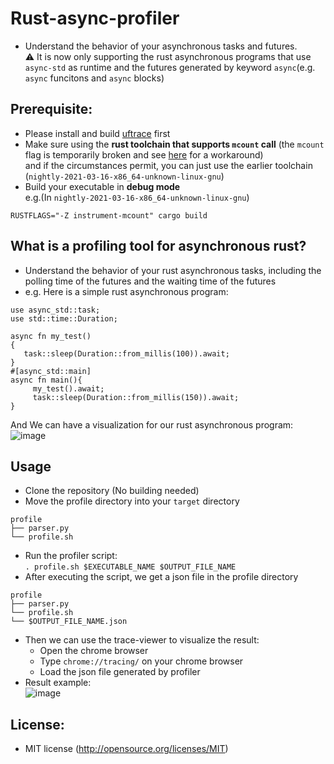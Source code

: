 # Rust-async-profiler
- Understand the behavior of your asynchronous tasks and futures.  
:warning: It is now only supporting the rust asynchronous programs that use `async-std` as runtime and the futures generated by keyword `async`(e.g. `async` funcitons and `async` blocks) 
## Prerequisite:
* Please install and build [uftrace](https://github.com/namhyung/uftrace) first
* Make sure using the **rust toolchain that supports `mcount` call** (the `mcount` flag is temporarily broken and see [here](https://github.com/namhyung/uftrace/issues/1392) for a workaround)  
and if the circumstances permit, you can just use the earlier toolchain (`nightly-2021-03-16-x86_64-unknown-linux-gnu`)
* Build your executable in **debug mode**  
e.g.(In `nightly-2021-03-16-x86_64-unknown-linux-gnu`)
```
RUSTFLAGS="-Z instrument-mcount" cargo build
```
## What is a profiling tool for asynchronous rust?
* Understand the behavior of your rust asynchronous tasks, including the polling time of the futures and the waiting time of the futures
* e.g. Here is a simple rust asynchronous program:
```
use async_std::task;
use std::time::Duration;

async fn my_test()
{
   task::sleep(Duration::from_millis(100)).await;
}
#[async_std::main]
async fn main(){
     my_test().await;
     task::sleep(Duration::from_millis(150)).await;
}
```
And We can have a visualization for our rust asynchronous program:  
![image](https://user-images.githubusercontent.com/37073963/160838711-d5dd5d1f-84cc-417c-ad1d-88b59e968a04.png)
## Usage
* Clone the repository (No building needed) 
* Move the profile directory into your `target` directory
 ```
 profile
 ├── parser.py
 └── profile.sh
 ```
* Run the profiler script:  
`. profile.sh $EXECUTABLE_NAME $OUTPUT_FILE_NAME`
* After executing the script, we get a json file in the profile directory  
 ```
 profile
 ├── parser.py
 └── profile.sh
 └── $OUTPUT_FILE_NAME.json
 ```  
 * Then we can use the trace-viewer to visualize the result:
   * Open the chrome browser
   * Type `chrome://tracing/` on your chrome browser
   * Load the json file generated by profiler
 * Result example:  
![image](https://user-images.githubusercontent.com/37073963/160839516-825f3e73-763b-4e73-84fe-e2ab433e6330.png)  

 
 ## License:
 * MIT license (http://opensource.org/licenses/MIT)
 
